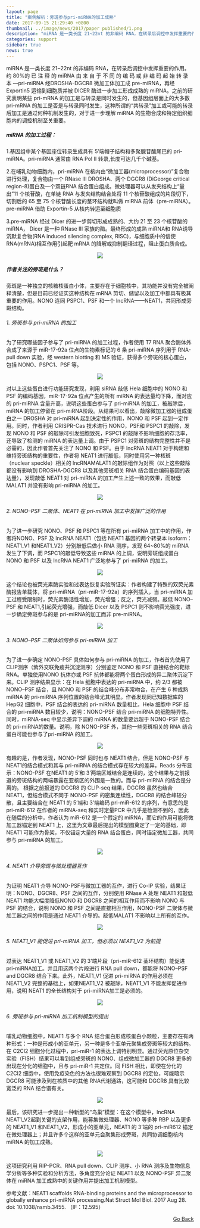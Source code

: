 ```yaml
---
layout: page
title: "案例解析：旁斑参与pri-miRNA的加工成熟"
date: 2017-09-15 21:29:40 +0800
thumbnail: ../image/news/2017/paper published/1.png
description: "miRNA 是一类长度 21~22nt 的非编码 RNA，在转录后调控中发挥重要的作用。约 80%的 已 注 释 的 miRNA 由 来 自 于 不 同 的 编 码 或 非 编 码 起 始 转 录 本 —pri-miRNA 经DROSHA-DGCR8 微加工体加工成 pre-miRNA，再经 Exportin5 运输到细胞质并被 DICER 酶进一步加工形成成熟的 miRNA。之前的研究表明某些 pri-mRNA 的加工是与转录是同时发生的，但基因组层面上的大多数 pri-mRNA 的加工是否是与转录同时发生，这种所谓的“共转录”加工或可能的转录后加工是通过何种机制发生的，对于进一步理解 miRNA 的生物合成和特定组织细胞内的调控机制至关重要。"
categories: support
sidebar: true
news: true
---
```


miRNA 是一类长度 21~22nt 的非编码 RNA，在转录后调控中发挥重要的作用。约 80%的 已 注 释 的 miRNA 由 来 自 于 不 同 的 编 码 或 非 编 码 起 始 转 录 本 —pri-miRNA 经DROSHA-DGCR8 微加工体加工成 pre-miRNA，再经 Exportin5 运输到细胞质并被 DICER 酶进一步加工形成成熟的 miRNA。之前的研究表明某些 pri-mRNA 的加工是与转录是同时发生的，但基因组层面上的大多数 pri-mRNA 的加工是否是与转录同时发生，这种所谓的“共转录”加工或可能的转录后加工是通过何种机制发生的，对于进一步理解 miRNA 的生物合成和特定组织细胞内的调控机制至关重要。

##### miRNA 的加工过程：

1.基因组中某个基因座位转录生成具有 5’端帽子结构和多聚腺苷酸尾巴的 pri-miRNA。pri-miRNA 通常由 RNA Pol II 转录,长度可达几千个碱基。

2.在哺乳动物细胞内，pri-miRNA 在核内由“微加工器(microprocessor)”复合物进行处理，复合物由一个 RNase III DROSHA、两个 DGCR8 (DiGeorge critical region-8)蛋白及一个双链RNA 结合蛋白组成。微处理器可以从发夹结构上“量出”11 个核苷酸，在单链 RNA 与发夹结构结合处将 11 个核苷酸组成的片段切下，切割后的 65 至 75 个核苷酸长度的茎环结构就叫做 miRNA 前体（pre-miRNA）。pre-miRNA 借助 Exportin-5 从核内转运至细胞质

3.pre-miRNA 经过 Dicer 的进一步剪切形成成熟的、大约 21 至 23 个核苷酸的 miRNA，
Dicer 是一种 RNase III 家族的酶。最终形成的成熟 miRNA和 RNA诱导沉默复合物(RNA induced silencing complex, RISC)，与细胞质中的信使 RNA(mRNA)相互作用引起靶 mRNA 的降解或抑制翻译过程，阻止蛋白质合成。

<p style="text-align: center;"><img class="fig50" src="/image/news/2017/paper published/mirna-pathways-large.jpg"></p>

##### 作者关注的旁斑是什么？
旁斑是一种独立的核糖核蛋白小体，主要存在于细胞核中，其功能并没有完全被阐释清楚，但是目前已经证实这种结构在 mRNA 剪切、储留以及加工中都具有极其重要的作用。NONO 连同 PSPC1、PSF 和一个 lncRNA——NEAT1，共同形成旁斑结构。

###### 1. 旁斑参与 pri-miRNA 的加工
为了研究哪些因子参与了 pri-miRNA 的加工过程，作者使用 T7 RNA 聚合酶体外合成了来源于 miR-17-92a 位点的生物素标记的 6 条 pri-miRNA 序列用于 RNA-pull down 实验，经 western blotting 和 MS 验证，获得多个旁斑的核心蛋白，包括 NONO、PSPC1、PSF 等。

<p style="text-align: center;"><img class="fig50" src="/image/news/2017/2017-09-15/1.png"></p>

对以上这些蛋白进行功能研究发现，利用 siRNA 敲低 Hela 细胞中的 NONO 和 PSF 的编码基因，miR-17-92a 位点产生的所有 miRNA 的表达量均下降，而对应的 pri-miRNA 含量升高，说明这些蛋白参与了 pri-miRNA 的加工，被敲除后，miRNA 的加工停留在 pri-miRNA阶段。从结果可以看出，敲除微加工器的组成蛋白之一 DROSHA 对 pri-miRNA 起到决定性的作用，NONO 和 PSF 起到一定作用。同时，作者利用 CRISPR-Cas 技术进行 NONO，PSF和 PSPC1 的敲除，发现 NONO 和 PSF 的敲除可引发细胞致死，PSPC1 的敲除不影响细胞的存活率，还导致了检测的 miRNA 的表达量上调。由于 PSPC1 对旁斑的结构完整性并不是必需的，因此作者首先关注了 NONO 和 PSF。由于 lncRNA NEAT1 对于构建和维持旁斑结构的重要性，作者将 NEAT1 进行敲低，同时使用另一种核斑（nuclear speckle）相关的 lncRNAMALAT1 的敲除组作为对照（以上这些敲除都没有影响到 DROSHA-DGCR8 以及其他旁斑相关 RNA 结合蛋白编码基因的表达量），发现敲低 NEAT1 对 pri-miRNA 的加工产生上述一致的效果，而敲低 MALAT1 并没有影响 pri-miRNA 的加工。

<p style="text-align: center;"><img class="fig50" src="/image/news/2017/2017-09-15/2.png"></p>

###### 2. NONO–PSF 二聚体、NEAT1 在 pri-miRNA 加工中发挥广泛的作用
为了进一步研究 NONO、PSF 和 PSPC1 等在所有 pri-miRNA 加工中的作用，作者将NONO、PSF 及 lncRNA NEAT1（包括 NEAT1 基因的两个转录本 isoform：NEAT1_V1 和NEAT1_V2）分别敲低后做小 RNA 测序，发现 64~80%的 miRNA 发生了下调，而 PSPC1的敲低导致这些 miRNA 的上调，说明旁斑组成蛋白 NONO 和 PSF 以及 lncRNA NEAT1 广泛地参与了 pri-miRNA 的加工。

<p style="text-align: center;"><img class="fig50" src="/image/news/2017/2017-09-15/3.png"></p>

这个结论也被荧光素酶实验和过表达恢复实验所证实：作者构建了特殊的双荧光素酶报告单载体，将 pri-miRNA（pri-miR-17-92a）的序列插入，当 pri-miRNA 加工过程受限制时，荧光素酶活性增加，荧光增强；反之，荧光减弱。敲低 NONO–PSF 和 NEAT1,引起荧光增强，而敲低 Dicer 以及 PSPC1 则不影响荧光强度，进一步确定旁斑参与的是 pri-miRNA的加工而非 pre-miRNA。

<p style="text-align: center;"><img class="fig50" src="/image/news/2017/2017-09-15/4.png"></p>

###### 3. NONO–PSF 二聚体如何参与 pri-miRNA 加工
为了进一步确定 NONO-PSF 具体如何参与 pri-miRNA 的加工，作者首先使用了 CLIP测序（紫外交联免疫共沉淀测序）分别鉴定 NONO 和 PSF 直接结合的靶标 RNA。单独使用NONO 抗体亦或 PSF 抗体都能将两个蛋白形成的异二聚体沉淀下来。CLIP 测序结果显示：在 Hela 细胞中表达的 pri-miRNA 中，约 2/3 都被 NONO–PSF 结合，且 NONO 和 PSF 的结合峰分布非常吻合，在产生 6 种成熟 miRNA 的 pri-miRNA 序列位置的结合峰尤其明显。作者发现同已知数据库的 HepG2 细胞中，PSF 结合的表达的 pri-miRNA 数量相比，Hela 细胞中 PSF 结合的 pri-miRNA 数目较少，说明：NONO-PSF 结合 pri-miRNA 的细胞特异性。同时，miRNA-seq 中显示差异下调的 miRNA 的数量要远超于 NONO-PSF 结合的 pri-miRNA的数量。说明，除 NONO-PSF 外，其他一些旁斑相关的 RNA 结合蛋白可能也参与了pri-miRNA 的加工。

<p style="text-align: center;"><img class="fig50" src="/image/news/2017/2017-09-15/5.png"></p>

有趣的是，作者发现，NONO-PSF 同时也与 NEAT1 结合，但是 NONO-PSF 与 NEAT1的结合模式和其与 pri-miRNA 的结合模式存在较大的差异，Reads 分布显示：NONO-PSF 在NEAT1 的 5’和 3’两端区域结合是连续的，这个结果与之前报道的旁斑结构的两端暴露在亚核区的外围是一致的。而与 pri-miRNA 的结合是分离的。
根据之前报道的 DGCR8 的 CLIP-seq 结果，DGCR8 虽然也结合 NEAT1，但结合模式不同于 NONO-PSF 的密集连续性，DGCR8 的结合峰较分散，且主要结合在 NEAT1 的 5’端和 3’端编码 pri-miR-612 的序列，有意思的是 pri-miR-612 在作者的 miRNA-seq 和实时定量PCR 中几乎是检测不到的，因此在随后的分析中，作者认为 miR-612 是一个假定的 miRNA，而它的作用可能将微加工器锚定到 NEAT1 上，这里为文章最后提出的模型图奠定了一定的基础，即 NEAT1 可能作为骨架，不仅锚定大量的 RNA 结合蛋白，同时锚定微加工器，共同参与 pri-miRNA 的加工。

<p style="text-align: center;"><img class="fig50" src="/image/news/2017/2017-09-15/6.png"></p>

###### 4. NEAT1 介导旁斑与微处理器互作
为证明 NEAT1 介导 NONO-PSF与微加工器的互作，进行 Co-IP 实验，结果证明：NONO、DGCR8、PSF 之间的互作，分别使用 RNase A 处理 NEAT1 和敲低 NEAT1 均能大幅度降低NONO 和 DGCR8 之间的相互作用而不影响 NONO 与 PSF 的结合，说明 NONO 和 PSF 之间是直接相互作用，NONO-PSF 二聚体与微加工器之间的作用是通过 NEAT1 介导的。敲低MALAT1 不影响以上所有的互作。

<p style="text-align: center;"><img class="fig50" src="/image/news/2017/2017-09-15/7.png"></p>

###### 5. NEAT1_V1 能促进 pri-miRNA 加工，但必须以 NEAT1_V2 为前提
过表达 NEAT1_V1 或 NEAT1_V2 的 3’端片段（pri-miR-612 茎环结构）能促进 pri-miRNA加工。并且用这两个片段进行 RNA pull down，都能将 NONO–PSF and DGCR8 结合下来。此外，NEAT1_V1 促进 pri-miRNA 的作用必须在 NEAT1_V2 完整的基础上，如果NEAT1_V2 被敲除，NEAT1_V1 不能发挥促进作用，说明 NEAT1 的全长结构对于 pri-miRNA加工是必须的。

<p style="text-align: center;"><img class="fig50" src="/image/news/2017/2017-09-15/8.png"></p>

###### 6. 旁斑参与 pri-miRNA 加工机制模型的提出
哺乳动物细胞中，NEAT1 与多个 RNA 结合蛋白形成核蛋白小颗粒，主要存在有两种形式：一种是形成小的亚单元，另一种是多个亚单元聚集成旁斑等较大的结构。在 C2Cl2 细胞分化过程中，pri-miR-1 的表达上调特别明显。通过荧光原位杂交实验（FISH）结果可以看到组成旁斑的 NONO、组成微加工器的 DGCR8 更多的出现在分化的细胞中，且与 pri-miR-1 共定位。同 FISH 相比，即使在分化的 C2Cl2 细胞中，使用免疫染色的方法也很难观察到 DGCR8 的定位，可能暗示 DGCR8 可能涉及到在核质中的其他 RNA代谢通路，这可能和 DGCR8 具有比较宽泛的 RNA 结合谱有关。

<p style="text-align: center;"><img class="fig50" src="/image/news/2017/2017-09-15/9.png"></p>

最后，该研究进一步提出一种新型的“鸟巢”模型：在这个模型中，lncRNA NEAT1_V2起到关键的支架作用，能募集微处理器、NONO 等多种 RBP 以及更多的 NEAT1_V1 和NEAT1_V2，形成小的亚单元，NEAT1 的 3’端的 pri-miR612 锚定在微处理器上；并且许多个这样的亚单元会聚集形成旁斑，共同协调细胞核内 miRNA 的加工成熟。

<p style="text-align: center;"><img class="fig50" src="/image/news/2017/paper published/2.png"></p>

这项研究利用 RIP-PCR、RNA pull down、CLIP 测序、小 RNA 测序及生物信息学分析等多种实验和分析方法，多角度充分论证 NEAT1 以及 NONO-PSF 异二聚体在 miRNA 加工成熟中的关键作用并提出加工机制模型。


参考文献：NEAT1 scaffolds RNA-binding proteins and the microprocessor to globally enhance pri-miRNA processing.Nat Struct Mol Biol. 2017 Aug 28. doi: 10.1038/nsmb.3455. （IF：12.595）

<div style="float: right;"><a href="/{{ page.categories }}">Go Back</a></div>

